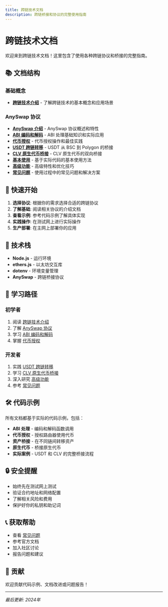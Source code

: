 ```yaml
---
title: 跨链技术文档
description: 跨链桥接和协议的完整使用指南
---
```


# 跨链技术文档

欢迎来到跨链技术文档！这里包含了使用各种跨链协议和桥接的完整指南。

## 📚 文档结构

### 基础概念
- **[跨链技术介绍](./intro.md)** - 了解跨链技术的基本概念和应用场景

### AnySwap 协议
- **[AnySwap 介绍](./anyswap/intro.md)** - AnySwap 协议概述和特性
- **[ABI 编码和解码](./anyswap/abi.md)** - ABI 处理基础知识和实际应用
- **[代币授权](./anyswap/approve.md)** - 代币授权操作和最佳实践
- **[USDT 跨链转移](./anyswap/usdt-bridge.md)** - USDT 从 BSC 到 Polygon 的桥接
- **[CLV 原生代币桥接](./anyswap/clv-bridge.md)** - CLV 原生代币的双向桥接
- **[基本使用](./anyswap/basic-usage.md)** - 基于实际代码的基本使用方法
- **[高级功能](./anyswap/advanced.md)** - 高级特性和优化技巧
- **[常见问题](./anyswap/FAQ.md)** - 使用过程中的常见问题和解决方案

## 🚀 快速开始

1. **选择协议**: 根据你的需求选择合适的跨链协议
2. **了解基础**: 阅读相关协议的介绍文档
3. **查看示例**: 参考代码示例了解具体实现
4. **实践操作**: 在测试网上进行实际操作
5. **生产部署**: 在主网上部署你的应用

## 🔧 技术栈

- **Node.js** - 运行环境
- **ethers.js** - 以太坊交互库
- **dotenv** - 环境变量管理
- **AnySwap** - 跨链桥接协议

## 📖 学习路径

### 初学者
1. 阅读 [跨链技术介绍](./intro.md)
2. 了解 [AnySwap 协议](./anyswap/intro.md)
3. 学习 [ABI 编码和解码](./anyswap/abi.md)
4. 掌握 [代币授权](./anyswap/approve.md)

### 开发者
1. 实践 [USDT 跨链转移](./anyswap/usdt-bridge.md)
2. 学习 [CLV 原生代币桥接](./anyswap/clv-bridge.md)
3. 深入研究 [高级功能](./anyswap/advanced.md)
4. 参考 [常见问题](./anyswap/FAQ.md)

## 🛠️ 代码示例

所有文档都基于实际的代码示例，包括：

- **ABI 处理** - 编码和解码函数调用
- **代币授权** - 授权路由器使用代币
- **资产桥接** - 在不同链间转移资产
- **原生代币** - 桥接原生代币
- **实际案例** - USDT 和 CLV 的完整桥接流程

## 🔒 安全提醒

- 始终先在测试网上测试
- 验证合约地址和网络配置
- 了解相关风险和费用
- 保护好你的私钥和助记词

## 📞 获取帮助

- 查看 [常见问题](./anyswap/FAQ.md)
- 参考官方文档
- 加入社区讨论
- 报告问题和建议

## 🤝 贡献

欢迎贡献代码示例、文档改进或问题报告！

---

*最后更新: 2024年*
